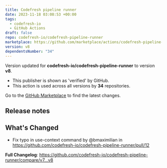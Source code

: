 ```yaml
---
title: Codefresh pipeline runner
date: 2023-11-18 03:08:53 +00:00
tags:
  - codefresh-io
  - GitHub Actions
draft: false
repo: codefresh-io/codefresh-pipeline-runner
marketplace: https://github.com/marketplace/actions/codefresh-pipeline-runner
version: v8
dependentsNumber: "34"
---
```



Version updated for **codefresh-io/codefresh-pipeline-runner** to version **v8**.
- This publisher is shown as 'verified' by GitHub.
- This action is used across all versions by **34** repositories.

Go to the [GitHub Marketplace](https://github.com/marketplace/actions/codefresh-pipeline-runner) to find the latest changes.

## Release notes

## What's Changed
* Fix typo in use-context command by @bmaximilian in https://github.com/codefresh-io/codefresh-pipeline-runner/pull/12

**Full Changelog**: https://github.com/codefresh-io/codefresh-pipeline-runner/compare/v7...v8

